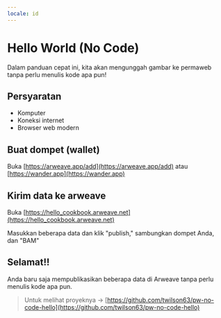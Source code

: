 ```yaml
---
locale: id
---
```


# Hello World (No Code)

Dalam panduan cepat ini, kita akan mengunggah gambar ke permaweb tanpa perlu menulis kode apa pun!

## Persyaratan

* Komputer
* Koneksi internet
* Browser web modern

## Buat dompet (wallet)

Buka [https://arweave.app/add](https://arweave.app/add) atau [https://wander.app](https://wander.app)

## Kirim data ke arweave

Buka [https://hello_cookbook.arweave.net](https://hello_cookbook.arweave.net)

Masukkan beberapa data dan klik "publish," sambungkan dompet Anda, dan "BAM"

## Selamat!!

Anda baru saja mempublikasikan beberapa data di Arweave tanpa perlu menulis kode apa pun.

> Untuk melihat proyeknya -> [https://github.com/twilson63/pw-no-code-hello](https://github.com/twilson63/pw-no-code-hello)
